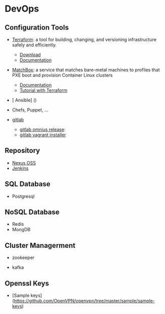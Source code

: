 # DevOps

## Configuration Tools
- [Terraform](https://www.terraform.io/):  a tool for building, changing, and versioning infrastructure safely and efficiently.
   - [Download](https://www.terraform.io/downloads.html)
   - [Documentation](https://www.terraform.io/intro/index.html)   
- [MatchBox](https://github.com/coreos/matchbox): a service that matches bare-metal machines to profiles that PXE boot and provision Container Linux clusters
    - [Documentation](https://github.com/coreos/matchbox/blob/master/Documentation/matchbox.md)
    - [Tutorial with Terraform](https://coreos.com/blog/matchbox-with-terraform)
- [ Ansible] ()
- Chefs, Puppet, ...

- [gitlab]()
   - [gitlab omnius release](https://about.gitlab.com/install/):
   - [gitlab vagrant installer](tps://github.com/tuminoid/gitlab-installer)

## Repository
- [Nexus OSS]()
- [Jenkins]()

## SQL Database
- Postgresql

## NoSQL Database
- Redis
- MongDB

## Cluster Managerment
- zookeeper

- kafka

## Openssl Keys
- [Sample keys] (https://github.com/OpenVPN/openvpn/tree/master/sample/sample-keys)
